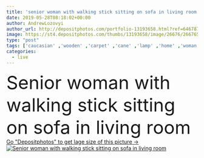 ```yaml
---
title: 'senior woman with walking stick sitting on sofa in living room'
date: 2019-05-28T08:18:02+00:00
author: AndrewLozovyi
author_url: http://depositphotos.com/portfolio-13193658.html?ref=64678756
image: https://st4.depositphotos.com/thumbs/13193658/image/26676/266765680/api_thumb_450.jpg?forcejpeg=true
type: "post"
tags: ['caucasian' ,'wooden' ,'carpet' ,'cane' ,'lamp' ,'home' ,'woman' ,'furniture' ,'pants' ,'wood' ,'indoors' ,'casual' ,'senior' ,'sofa' ,'cardigan' ,'Wheelchair' ,'one person' ,'selective focus' ,'Living Room' ,'Grey Hair' ,'walking stick' ]
categories: 
  - live
---
```

<div aling="center">
            <font size="60"> Senior woman with walking stick sitting on sofa in living room</font>   
</div>
<div>
    <a href='https://depositphotos.com/266765680/stock-photo-senior-woman-walking-stick-sitting.html?ref=64678756' target=_blank > Go "Depositphotos" to get lage size of this picture ->
        <img href='https://depositphotos.com/266765680/stock-photo-senior-woman-walking-stick-sitting.html?ref=64678756' src='https://st4.depositphotos.com/13193658/26676/i/950/depositphotos_266765680-stock-photo-senior-woman-walking-stick-sitting.jpg?forcejpeg=true' alt='Senior woman with walking stick sitting on sofa in living room' >
    </a>
</div>
